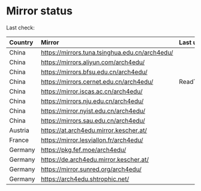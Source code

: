 <script src="./time.js"></script>
# Mirror status
Last check: <script type="text/javascript">localize(1750526462.0014937);</script>

|Country|Mirror|Last update|
|:------|:-----|:----------|
|China|https://mirrors.tuna.tsinghua.edu.cn/arch4edu/|<script type="text/javascript">localize(1750488260);</script>|
|China|https://mirrors.aliyun.com/arch4edu/|<script type="text/javascript">localize(1750488260);</script>|
|China|https://mirrors.bfsu.edu.cn/arch4edu/|<script type="text/javascript">localize(1750488260);</script>|
|China|https://mirrors.cernet.edu.cn/arch4edu/|ReadTimeout|
|China|https://mirror.iscas.ac.cn/arch4edu/|<script type="text/javascript">localize(1750488260);</script>|
|China|https://mirrors.nju.edu.cn/arch4edu/|<script type="text/javascript">localize(1750402166);</script>|
|China|https://mirror.nyist.edu.cn/arch4edu/|<script type="text/javascript">localize(1750488260);</script>|
|China|https://mirrors.sau.edu.cn/arch4edu/|<script type="text/javascript">localize(1731653531);</script>|
|Austria|https://at.arch4edu.mirror.kescher.at/|<script type="text/javascript">localize(1750488260);</script>|
|France|https://mirror.lesviallon.fr/arch4edu/|<script type="text/javascript">localize(1750488260);</script>|
|Germany|https://pkg.fef.moe/arch4edu/|<script type="text/javascript">localize(1750488260);</script>|
|Germany|https://de.arch4edu.mirror.kescher.at/|<script type="text/javascript">localize(1750488260);</script>|
|Germany|https://mirror.sunred.org/arch4edu/|<script type="text/javascript">localize(1750488260);</script>|
|Germany|https://arch4edu.shtrophic.net/|<script type="text/javascript">localize(1750488260);</script>|

<script src="./tablefilter/tablefilter.js"></script>
<script src="./table.js"></script>